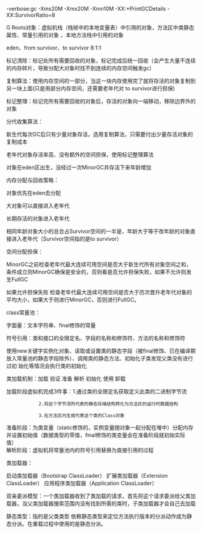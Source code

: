 -verbose:gc -Xms20M -Xmx20M -Xmn10M -XX:+PrintGCDetails -XX:SurvivorRatio=8

G Roots对象：虚拟机栈（栈帧中的本地变量表）中引用的对象，方法区中类静态属性、常量引用的对象 ，本地方法栈中引用的对象

eden、from survivor、to survivor   8:1:1

标记清除：标记处所有需要回收的对象，标记完成后统一回收（会产生大量不连续的内存碎片，导致分配大对象时找不到连续的内存空间触发gc） 

复制算法：使用内存空间的一部分，当这一块内存使用完了就将存活的对象复制到另一块上面(只是用部分内存空间，还需要老年代对 to survivor进行担保)

标记整理：标记完所有需要回收的对象后，存活的对象向一端移动，移除边界外的对象

分代收集算法：

新生代每次GC后只有少量对象存活，选用复制算法，只需要付出少量存活对象的复制成本

老年代对象存活率高、没有额外的空间担保，使用标记整理算法

对象在eden区出生，没经过一次MinorGC并存活下来年龄增加

内存分配与回收策略：

对象优先在eden去分配

大对象可以直接进入老年代

长期存活的对象进入老年代

相同年龄对象大小的总合占Survivor空间的一半是，年龄大于等于改年龄的对象直接进入老年代（Survivor空间指的是to survivor）

空间分配担保：

MinorGC之前检查老年代最大连续可用空间是否大于新生代所有对象空间之和，条件成立则MinorGC确保是安全的，否则看是否允许担保失败，如果不允许则发生FullGC

如果允许担保失败 检查老年代最大连续可用空间是否大于历次晋升老年代对象的平均大小，如果大于则进行MinorGC，否则进行FullGC。

 
class常量池：

字面量：文本字符串、final修饰的常量

符号引用：类和接口的全限定名、字段的名称和修饰符、方法的名称和修饰符

使用new关键字实例化对象、读取或设置类的静态字段（被final修饰、已在编译期放入常量池的静态字段除外）、调用类的静态方法、初始化子类发现父类没有进行过初
始化等情况会执行类的初始化

类加载机制：加载 验证 准备 解析 初始化 使用 卸载

加载阶段虚拟机完成3件事：1.通过类的全限定名获取定义此类的二进制字节流

				2.将这个字节流所代表的静态存储结构转化为方法区的运行时数据结构
				
				3.在方法区内生成代表这个类的Class对象
				
准备阶段：为类变量（static修饰的，实例变量随对象一起分配在堆中）分配内存并设置初始值（数据类型的零值，final修饰的类变量会在准备阶段就初始实际值）		
解析阶段：虚拟机将常量池内的符号引用替换为直接引用的过程


类加载器：

启动类加载器（Bootstrap ClassLoader）  扩展类加载器（Extension ClassLoader） 应用程序类加载器（Application ClassLoader）

双亲委派模型：一个类加载器收到了类加载的请求，首先将这个请求委派给父类加载器，当父类加载器搜索范围内没有找到所需的类时，子类加载器才会自己去加载


静态类型：指的是父类类型
依赖静态类型来定位方法执行版本的分派动作成为静态分派。在重载过程中使用的是静态分派。		
